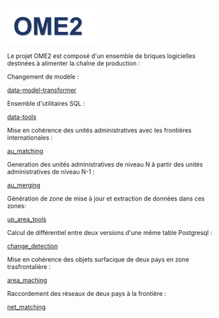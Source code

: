![Logo](docs/images/logo_ome2.png)

Le projet OME2 est composé d'un ensemble de briques logicielles destinées à alimenter la chaîne de production :


Changement de modèle :

[data-model-transformer](https://github.com/openmapsforeurope2/data-model-transformer)


Ensemble d'utilitaires SQL :

[data-tools](https://github.com/openmapsforeurope2/data-tools)


Mise en cohérence des unités administratives avec les frontières internationales :

[au_matching](https://github.com/openmapsforeurope2/au_matching)


Generation des unités administratives de niveau N à partir des unités administratives de niveau N-1 :

[au_merging](https://github.com/openmapsforeurope2/au_merging)


Génération de zone de mise à jour et extraction de données dans ces zones:

[up_area_tools](https://github.com/openmapsforeurope2/up_area_tools)


Calcul de différentiel entre deux versions d'une même table Postgresql :

[change_detection](https://github.com/openmapsforeurope2/change_detection)


Mise en cohérence des objets surfacique de deux pays en zone trasfrontalière :

[area_maching](https://github.com/openmapsforeurope2/area_matching)


Raccordement des réseaux de deux pays à la frontière :

[net_matching](https://github.com/openmapsforeurope2/net_matching)
